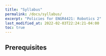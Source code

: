 ```yaml
---
title: "Syllabus"
permalink: /docs/syllabus/
excerpt: "Policies for ENGR4421: Robotics 2"
last_modified_at: 2022-02-03T22:24:21-04:00
toc: true
---
```


## Prerequisites